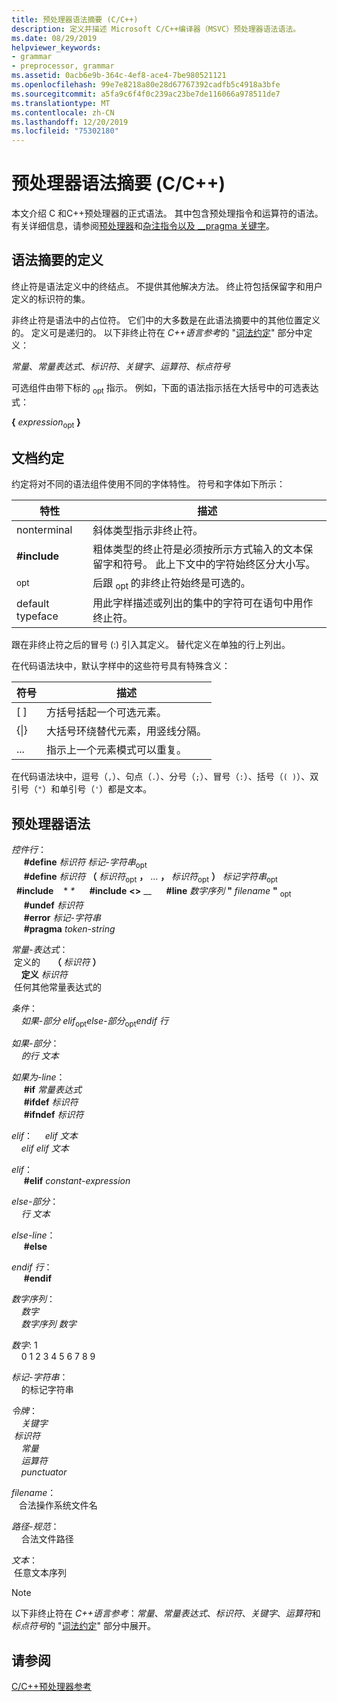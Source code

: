 ```yaml
---
title: 预处理器语法摘要 (C/C++)
description: 定义并描述 Microsoft C/C++编译器（MSVC）预处理器语法语法。
ms.date: 08/29/2019
helpviewer_keywords:
- grammar
- preprocessor, grammar
ms.assetid: 0acb6e9b-364c-4ef8-ace4-7be980521121
ms.openlocfilehash: 99e7e8218a80e28d67767392cadfb5c4918a3bfe
ms.sourcegitcommit: a5fa9c6f4f0c239ac23be7de116066a978511de7
ms.translationtype: MT
ms.contentlocale: zh-CN
ms.lasthandoff: 12/20/2019
ms.locfileid: "75302180"
---
```

# <a name="preprocessor-grammar-summary-cc"></a>预处理器语法摘要 (C/C++)

本文介绍 C 和C++预处理器的正式语法。 其中包含预处理指令和运算符的语法。 有关详细信息，请参阅[预处理器](../preprocessor/preprocessor.md)和[杂注指令以及 __pragma 关键字](../preprocessor/pragma-directives-and-the-pragma-keyword.md)。

## <a name="definitions"></a>语法摘要的定义

终止符是语法定义中的终结点。 不提供其他解决方法。 终止符包括保留字和用户定义的标识符的集。

非终止符是语法中的占位符。 它们中的大多数是在此语法摘要中的其他位置定义的。 定义可是递归的。 以下非终止符在 *C++语言参考*的 "[词法约定](../cpp/lexical-conventions.md)" 部分中定义：

*常量*、*常量表达式*、*标识符*、*关键字*、*运算符*、*标点符号*

可选组件由带下标的 <sub>opt</sub> 指示。 例如，下面的语法指示括在大括号中的可选表达式：

**{** *expression*<sub>opt</sub> **}**

## <a name="conventions"></a>文档约定

约定将对不同的语法组件使用不同的字体特性。 符号和字体如下所示：

| 特性 | 描述 |
|---------------|-----------------|
| nonterminal | 斜体类型指示非终止符。 |
| **#include** | 粗体类型的终止符是必须按所示方式输入的文本保留字和符号。 此上下文中的字符始终区分大小写。 |
| <sub>opt</sub> | 后跟 <sub>opt </sub> 的非终止符始终是可选的。|
| default typeface | 用此字样描述或列出的集中的字符可在语句中用作终止符。 |

跟在非终止符之后的冒号 (:) 引入其定义。 替代定义在单独的行上列出。

在代码语法块中，默认字样中的这些符号具有特殊含义：

| 符号 | 描述 |
|---|---|
| \[ ] | 方括号括起一个可选元素。 |
| {\|} | 大括号环绕替代元素，用竖线分隔。 |
| ... | 指示上一个元素模式可以重复。 |

在代码语法块中，逗号（`,`）、句点（`.`）、分号（`;`）、冒号（`:`）、括号（`( )`）、双引号（`"`）和单引号（`'`）都是文本。

## <a name="grammar"></a>预处理器语法

*控件行*： \
&nbsp;&nbsp;&nbsp;&nbsp; **#define** *标识符* *标记-字符串*<sub>opt</sub>\
&nbsp;&nbsp;&nbsp;&nbsp; **#define** *标识符* **（** *标识符*<sub>opt</sub> **，** ... **，** *标识符*<sub>opt</sub> **）** *标记字符串*<sub>opt</sub>\
&nbsp; **#include** &nbsp;&nbsp; **&nbsp;\**
&nbsp;&nbsp;&nbsp;&nbsp; **#include** **\<>** _\_
&nbsp;&nbsp;&nbsp;&nbsp; **#line** *数字序列* **"** _filename_ **"** <sub>opt</sub>\
&nbsp;&nbsp;&nbsp;&nbsp; **#undef** *标识符*\
&nbsp;&nbsp;&nbsp;&nbsp; **#error** *标记-字符串*\
&nbsp;&nbsp;&nbsp;&nbsp; **#pragma** *token-string*

*常量-表达式*： \
&nbsp;定义的 &nbsp;&nbsp;&nbsp; **（** *标识符* **）** \
&nbsp;&nbsp;&nbsp;&nbsp;**定义** *标识符*\
&nbsp;任何其他常量表达式的 &nbsp;&nbsp;&nbsp;

*条件*： \
&nbsp;&nbsp;&nbsp;&nbsp;*如果-部分* *elif*<sub>opt</sub>*else-部分*<sub>opt</sub>*endif 行*

*如果-部分*： \
&nbsp;&nbsp;&nbsp;&nbsp;*的行* *文本*

*如果为-line*： \
&nbsp;&nbsp;&nbsp;&nbsp; **#if** *常量表达式*\
&nbsp;&nbsp;&nbsp;&nbsp; **#ifdef** *标识符*\
&nbsp;&nbsp;&nbsp;&nbsp; **#ifndef** *标识符*

*elif*：
&nbsp;&nbsp;&nbsp;&nbsp;*elif* *文本*\
&nbsp;&nbsp;&nbsp;&nbsp;*elif* *elif* *文本*

*elif*： \
&nbsp;&nbsp;&nbsp;&nbsp; **#elif** *constant-expression*

*else-部分*： \
&nbsp;&nbsp;&nbsp;&nbsp;*行* *文本*

*else-line*： \
&nbsp;&nbsp;&nbsp;&nbsp; **#else**

*endif 行*： \
&nbsp;&nbsp;&nbsp;&nbsp; **#endif**

*数字序列*： \
&nbsp;&nbsp;&nbsp;&nbsp;*数字*\
&nbsp;&nbsp;&nbsp;&nbsp;*数字序列* *数字*

*数字*: 1\
&nbsp;&nbsp;&nbsp;&nbsp;0 1 2 3 4 5 6 7 8 9

*标记-字符串*： \
&nbsp;&nbsp;&nbsp;&nbsp;的标记字符串

*令牌*： \
&nbsp;&nbsp;&nbsp;&nbsp;*关键字*\
&nbsp;*标识符*&nbsp;&nbsp;&nbsp;\
&nbsp;&nbsp;&nbsp;&nbsp;*常量*\
&nbsp;&nbsp;&nbsp;&nbsp;*运算符*\
&nbsp;&nbsp;&nbsp;&nbsp;*punctuator*

*filename*： \
&nbsp;&nbsp;&nbsp;合法操作系统文件名 &nbsp;

*路径-规范*： \
&nbsp;&nbsp;&nbsp;&nbsp;合法文件路径

*文本*： \
&nbsp;任意文本序列 &nbsp;&nbsp;&nbsp;

> [!NOTE]
> 以下非终止符在 *C++语言参考*：*常量*、*常量表达式*、*标识符*、*关键字*、*运算符*和*标点符号*的 "[词法约定](../cpp/lexical-conventions.md)" 部分中展开。


## <a name="see-also"></a>请参阅

[C/C++预处理器参考](../preprocessor/c-cpp-preprocessor-reference.md)
